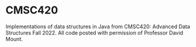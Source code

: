 # CMSC420
Implementations of data structures in Java from CMSC420: Advanced Data Structures Fall 2022. All code posted with permission of Professor David Mount.
